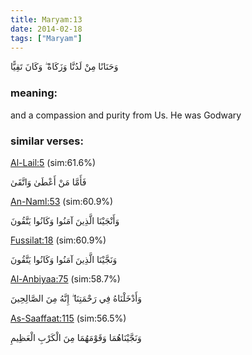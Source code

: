 ```yaml
---
title: Maryam:13
date: 2014-02-18
tags: ["Maryam"]
---
```

وَحَنَانًا مِنْ لَدُنَّا وَزَكَاةً ۖ وَكَانَ تَقِيًّا
### meaning: 
and a compassion and purity from Us. He was Godwary
### similar verses: 

[Al-Lail:5](/92/5) (sim:61.6%)

فَأَمَّا مَنْ أَعْطَىٰ وَاتَّقَىٰ

[An-Naml:53](/27/53) (sim:60.9%)

وَأَنْجَيْنَا الَّذِينَ آمَنُوا وَكَانُوا يَتَّقُونَ

[Fussilat:18](/41/18) (sim:60.9%)

وَنَجَّيْنَا الَّذِينَ آمَنُوا وَكَانُوا يَتَّقُونَ

[Al-Anbiyaa:75](/21/75) (sim:58.7%)

وَأَدْخَلْنَاهُ فِي رَحْمَتِنَا ۖ إِنَّهُ مِنَ الصَّالِحِينَ

[As-Saaffaat:115](/37/115) (sim:56.5%)

وَنَجَّيْنَاهُمَا وَقَوْمَهُمَا مِنَ الْكَرْبِ الْعَظِيمِ
